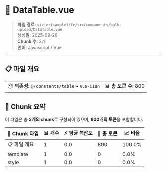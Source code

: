 # 📄 DataTable.vue

> **파일 경로**: `vizier(sample)/fe/src/components/bulk-upload/DataTable.vue`  
> **생성일**: 2025-09-26  
> **Chunk 수**: 3개  
> **언어**: Javascript / Vue
---





## 📋 파일 개요

| | |
|--|--|
| 📦 **의존성**: `@/constants/table` • `vue-i18n` | 📊 **총 토큰 수**: 800 |






## 🧩 Chunk 요약

이 파일은 총 **3개의 chunk**로 구성되어 있으며, **800개의 토큰**을 포함합니다.

| 🧩 Chunk 타입 | 📊 개수 | ⚡ 평균 복잡도 | 📝 총 토큰 | 📈 비율 |
|---------------|--------|-------------|----------|--------|
| 📋 파일 개요 | 1 | 0.0 | 800 | 100.0% |
| template | 1 | 0.0 | 0 | 0.0% |
| style | 1 | 0.0 | 0 | 0.0% |

